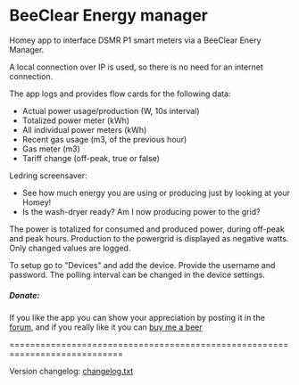 # BeeClear Energy manager #

Homey app to interface DSMR P1 smart meters via a BeeClear Enery Manager.

A local connection over IP is used, so there is no need for an internet connection.

The app logs and provides flow cards for the following data:
- Actual power usage/production (W, 10s interval)
- Totalized power meter (kWh)
- All individual power meters (kWh)
- Recent gas usage (m3, of the previous hour)
- Gas meter (m3)
- Tariff change (off-peak, true or false)

Ledring screensaver:
- See how much energy you are using or producing just by looking at your Homey!
- Is the wash-dryer ready? Am I now producing power to the grid?

The power is totalized for consumed and produced power, during off-peak and
peak hours. Production to the powergrid is displayed as negative watts.
Only changed values are logged.

To setup go to "Devices" and add the device. Provide the username and password.
The polling interval can be changed in the device settings.

##### Donate: #####
If you like the app you can show your appreciation by posting it in the [forum],
and if you really like it you can [buy me a beer]

============================================================================

Version changelog: [changelog.txt]

[buy me a beer]: https://www.paypal.com/paypalme/gruijter
[forum]: https://community.athom.com/t/34980
[changelog.txt]: https://github.com/gruijter/com.gruijter.beeclear/blob/master/changelog.txt
